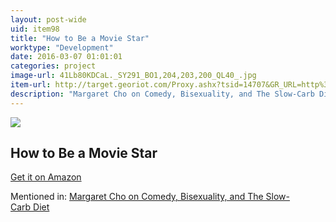 ```yaml
---
layout: post-wide
uid: item98
title: "How to Be a Movie Star"
worktype: "Development"
date: 2016-03-07 01:01:01
categories: project
image-url: 41Lb80KDCaL._SY291_BO1,204,203,200_QL40_.jpg
item-url: http://target.georiot.com/Proxy.ashx?tsid=14707&GR_URL=http%3A%2F%2Fwww.amazon.com%2FHow-Movie-Star-Elizabeth-Hollywood%2Fdp%2F0547134649%2F
description: "Margaret Cho on Comedy, Bisexuality, and The Slow-Carb Diet"
---
```

<a href="http://target.georiot.com/Proxy.ashx?tsid=14707&GR_URL=http%3A%2F%2Fwww.amazon.com%2FHow-Movie-Star-Elizabeth-Hollywood%2Fdp%2F0547134649%2F" target="blank"><img src="../../../../img/thumbs/41Lb80KDCaL._SY291_BO1,204,203,200_QL40_.jpg" class="prod-img"></a>
<h2>How to Be a Movie Star</h2>
<p><a href="http://target.georiot.com/Proxy.ashx?tsid=14707&GR_URL=http%3A%2F%2Fwww.amazon.com%2FHow-Movie-Star-Elizabeth-Hollywood%2Fdp%2F0547134649%2F" target="blank">Get it on Amazon</a><p>
<p>Mentioned in: <a href="http://fourhourworkweek.com/2014/11/10/margaret-cho/" target="blank">Margaret Cho on Comedy, Bisexuality, and The Slow-Carb Diet</a></p>
